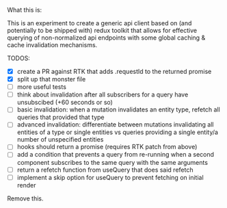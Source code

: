 What this is:

This is an experiment to create a generic api client based on (and potentially to be shipped with) redux toolkit that allows for effective querying of non-normalized api endpoints with some global caching & cache invalidation mechanisms.

TODOS:

- [x] create a PR against RTK that adds .requestId to the returned promise
- [x] split up that monster file
- [ ] more useful tests
- [ ] think about invalidation after all subscribers for a query have unsubscibed (+60 seconds or so)
- [ ] basic invalidation: when a mutation invalidates an entity type, refetch all queries that provided that type
- [ ] advanced invalidation: differentiate between mutations invalidating all entities of a type or single entities vs queries providing a single entity/a number of unspecified entities
- [ ] hooks should return a promise (requires RTK patch from above)
- [ ] add a condition that prevents a query from re-running when a second component subscribes to the same query with the same arguments
- [ ] return a refetch function from useQuery that does said refetch
- [ ] implement a skip option for useQuery to prevent fetching on initial render

Remove this.

